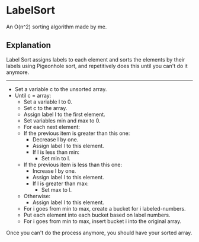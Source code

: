 # LabelSort
An O(n^2) sorting algorithm made by me.
## Explanation
Label Sort assigns labels to each element and sorts the elements by their labels using Pigeonhole sort, and repetitively does this until you can't do it anymore.
___
* Set a variable c to the unsorted array.
* Until c = array:
  * Set a variable l to 0.
  * Set c to the array.
  * Assign label l to the first element.
  * Set variables min and max to 0.
  * For each next element:
   * If the previous item is greater than this one:
      * Decrease l by one.
      * Assign label l to this element.
      * If l is less than min:
        * Set min to l.
    * If the previous item is less than this one:
      * Increase l by one.
      * Assign label l to this element.
      * If l is greater than max:
        * Set max to l.
    * Otherwise:
      * Assign label l to this element.
  * For i goes from min to max, create a bucket for i labeled-numbers.
  * Put each element into each bucket based on label numbers.
  * For i goes from min to max, insert bucket i into the original array.

Once you can't do the process anymore, you should have your sorted array.
